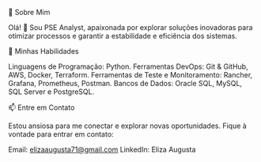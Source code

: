 :woman:  Sobre Mim

Olá! 👋 Sou PSE Analyst, apaixonada por explorar soluções inovadoras para otimizar processos e garantir a estabilidade e eficiência dos sistemas.

:rocket:  Minhas Habilidades

Linguagens de Programação: Python.
Ferramentas DevOps: Git & GitHub, AWS, Docker, Terraform.
Ferramentas de Teste e Monitoramento: Rancher, Grafana, Prometheus, Postman.
Bancos de Dados: Oracle SQL, MySQL, SQL Server e PostgreSQL.

:mailbox:  Entre em Contato

Estou ansiosa para me conectar e explorar novas oportunidades. Fique à vontade para entrar em contato:

Email: elizaaugusta71@gmail.com
LinkedIn: Eliza Augusta



